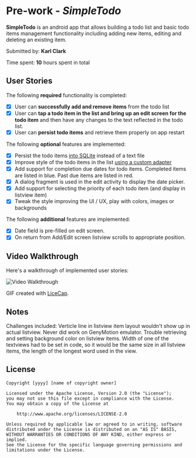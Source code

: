 # Pre-work - *SimpleTodo*

**SimpleTodo** is an android app that allows building a todo list and basic todo items management functionality including adding new items, editing and deleting an existing item.

Submitted by: **Karl Clark**

Time spent: **10** hours spent in total

## User Stories

The following **required** functionality is completed:

* [X] User can **successfully add and remove items** from the todo list
* [X] User can **tap a todo item in the list and bring up an edit screen for the todo item** and then have any changes to the text reflected in the todo list.
* [X] User can **persist todo items** and retrieve them properly on app restart

The following **optional** features are implemented:

* [X] Persist the todo items [into SQLite](http://guides.codepath.com/android/Persisting-Data-to-the-Device#sqlite) instead of a text file
* [X] Improve style of the todo items in the list [using a custom adapter](http://guides.codepath.com/android/Using-an-ArrayAdapter-with-ListView)
* [X] Add support for completion due dates for todo items. Completed items are listed in blue.  Past due items are listed in red. 
* [X] A dialog fragment is used in the edit activity to display the date picker.
* [X] Add support for selecting the priority of each todo item (and display in listview item)
* [X] Tweak the style improving the UI / UX, play with colors, images or backgrounds

The following **additional** features are implemented:

* [X] Date field is pre-filled on edit screen.
* [X] On return from Add/Edit screen listview scrolls to appropriate position.

## Video Walkthrough 

Here's a walkthrough of implemented user stories:

<img src='http://i.imgur.com/Pl6hamN.gifv' title='Video Walkthrough' width='' alt='Video Walkthrough' /> 

GIF created with [LiceCap](http://www.cockos.com/licecap/).

## Notes

Challenges included:
Verticle line in listview item layout wouldn't show up in actual listview.  Never did work on GenyMotion emulator.
Trouble retrieving and setting background color on listview items.
Width of one of the textviews had to be set in code, so it would be the same size in all listview items, the length of the longest word used in the view.

## License

    Copyright [yyyy] [name of copyright owner]

    Licensed under the Apache License, Version 2.0 (the "License");
    you may not use this file except in compliance with the License.
    You may obtain a copy of the License at

        http://www.apache.org/licenses/LICENSE-2.0

    Unless required by applicable law or agreed to in writing, software
    distributed under the License is distributed on an "AS IS" BASIS,
    WITHOUT WARRANTIES OR CONDITIONS OF ANY KIND, either express or implied.
    See the License for the specific language governing permissions and
    limitations under the License.
